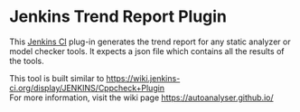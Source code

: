 Jenkins Trend Report Plugin
===========================

This [Jenkins CI](http://jenkins-ci.org/) plug-in generates the trend report for any static analyzer or model checker tools.
It expects a json file which contains all the results of the tools.

This tool is built similar to <https://wiki.jenkins-ci.org/display/JENKINS/Cppcheck+Plugin>  
For more information, visit the wiki page <https://autoanalyser.github.io/>
